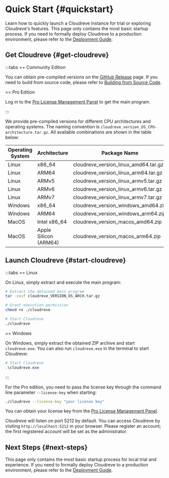 # Quick Start {#quickstart}

Learn how to quickly launch a Cloudreve instance for trial or exploring Cloudreve's features. This page only contains the most basic startup process. If you need to formally deploy Cloudreve to a production environment, please refer to the [Deployment Guide](./deploy/index).

## Get Cloudreve {#get-cloudreve}

:::tabs
== Community Edition

You can obtain pre-compiled versions on the [GitHub Release](https://github.com/cloudreve/Cloudreve/releases) page. If you need to build from source code, please refer to [Building from Source Code](./build).

== Pro Edition

Log in to the [Pro License Management Panel](https://cloudreve.org/login) to get the main program.

:::

We provide pre-compiled versions for different CPU architectures and operating systems. The naming convention is `cloudreve_version_OS_CPU-architecture.tar.gz`. All available combinations are shown in the table below:

| Operating System | Architecture          | Package Name                         |
| ---------------- | --------------------- | ------------------------------------ |
| Linux            | x86_64                | cloudreve_version_linux_amd64.tar.gz |
| Linux            | ARM64                 | cloudreve_version_linux_arm64.tar.gz |
| Linux            | ARMv5                 | cloudreve_version_linux_armv5.tar.gz |
| Linux            | ARMv6                 | cloudreve_version_linux_armv6.tar.gz |
| Linux            | ARMv7                 | cloudreve_version_linux_armv7.tar.gz |
| Windows          | x86_64                | cloudreve_version_windows_amd64.zip  |
| Windows          | ARM64                 | cloudreve_version_windows_arm64.zip  |
| MacOS            | Intel x86_64          | cloudreve_version_macos_amd64.zip    |
| MacOS            | Apple Silicon (ARM64) | cloudreve_version_macos_arm64.zip    |

## Launch Cloudreve {#start-cloudreve}

:::tabs
== Linux

On Linux, simply extract and execute the main program:

```bash
# Extract the obtained main program
tar -zxvf cloudreve_VERSION_OS_ARCH.tar.gz

# Grant execution permission
chmod +x ./cloudreve

# Start Cloudreve
./cloudreve
```

== Windows

On Windows, simply extract the obtained ZIP archive and start `cloudreve.exe`. You can also run `cloudreve.exe` in the terminal to start Cloudreve:

```powershell
# Start Cloudreve
.\cloudreve.exe
```

:::

For the Pro edition, you need to pass the license key through the command line parameter `--license-key` when starting:

```bash
./cloudreve --license-key "your license key"
```

You can obtain your license key from the [Pro License Management Panel](https://cloudreve.org/login).

Cloudreve will listen on port 5212 by default. You can access Cloudreve by visiting `http://localhost:5212` in your browser. Please register an account; the first registered account will be set as the administrator.

## Next Steps {#next-steps}

This page only contains the most basic startup process for local trial and experience. If you need to formally deploy Cloudreve to a production environment, please refer to the [Deployment Guide](./deploy/index).
